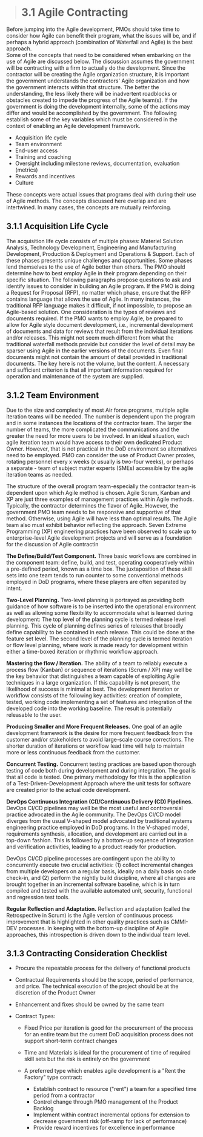 > # **3.1** Agile Contracting

Before jumping into the Agile development, PMOs should take time to consider how Agile can benefit their program,
what the issues will be, and if perhaps a hybrid approach (combination of Waterfall and Agile) is the best approach.  
Some of the concepts that need to be considered when embarking on the use of Agile are discussed below. The discussion assumes the government
will be contracting with a firm to actually do the development. Since the contractor will be creating the Agile organization structure, it is
important the government understands the contractors' Agile organization and how the government interacts within that structure.
The better the understanding, the less likely there will be inadvertent roadblocks or obstacles created to impede the progress of the
Agile team(s). If the government is doing the development internally, some of the actions may differ and would be accomplished by the government.
The following establish some of the key variables which must be considered in the context of enabling an Agile development framework.

- Acquisition life cycle
- Team environment
- End-user access
- Training and coaching
- Oversight including milestone reviews, documentation, evaluation (metrics)
- Rewards and incentives
- Culture

These concepts were actual issues that programs deal with during their use of Agile methods. The concepts discussed here overlap and are
intertwined. In many cases, the concepts are mutually reinforcing.

## 3.1.1 Acquisition Life Cycle

The acquisition life cycle consists of multiple phases: Materiel Solution Analysis, Technology Development, Engineering and Manufacturing Development,
Production & Deployment and Operations & Support. Each of these phases presents unique challenges and opportunities. Some phases lend themselves
to the use of Agile better than others. The PMO should determine how to best employ Agile in their program depending on their specific situation.
The following paragraphs propose questions to ask and identify issues to consider in building an Agile program. If the PMO is doing a Request for
Proposal (RFP), no matter which phase, ensure that the RFP contains language that allows the use of Agile. In many instances, the traditional RFP
language makes it difficult, if not impossible, to propose an Agile-based solution. One consideration is the types of reviews and documents required.
If the PMO wants to employ Agile, be prepared to allow for Agile style document development, i.e., incremental development of documents and data for
reviews that result from the individual iterations and/or releases. This might not seem much different from what the traditional waterfall methods
provide but consider the level of detail may be sparser using Agile in the earlier versions of the documents. Even final documents might not contain
the amount of detail provided in traditional documents. The key here is not the volume, but the content. A necessary and sufficient criterion is that
all important information required for operation and maintenance of the system are supplied.

## 3.1.2 Team Environment

Due to the size and complexity of most Air force programs, multiple agile iteration teams will be needed. The number is dependent upon the program
and in some instances the locations of the contractor team. The larger the number of teams, the more complicated the communications and the greater
the need for more users to be involved. In an ideal situation, each agile iteration team would have access to their own dedicated Product Owner.
However, that is not practical in the DoD environment so alternatives need to be employed. PMO can consider the use of Product Owner proxies,
rotating personnel every x weeks (x usually is two-four weeks), or perhaps a separate - team of subject matter experts (SMEs) accessible by the agile
iteration teams as needed.

The structure of the overall program team-especially the contractor team-is dependent upon which Agile method is chosen. Agile Scrum, Kanban and XP
are just three examples of management practices within Agile methods. Typically, the contractor determines the flavor of Agile. However, the
government PMO team needs to be responsive and supportive of that method. Otherwise, using Agile will have less than optimal results. The Agile
team also must exhibit behavior reflecting the approach. Seven Extreme Programming (XP) engineering practices have been observed to scale up to
enterprise-level Agile development projects and will serve as a foundation for the discussion of Agile contractin

**The Define/Build/Test Component.** Three basic workflows are combined in the component team: define, build, and test, operating cooperatively within
a pre-defined period, known as a time box. The juxtaposition of these skill sets into one team tends to run counter to some conventional methods employed
in DoD programs, where these players are often separated by intent.

**Two-Level Planning.** Two-level planning is portrayed as providing both guidance of how software is to be inserted into the operational environment as well as
allowing some flexibility to accommodate what is learned during development: The top level of the planning cycle is termed release level planning. This cycle
of planning defines series of releases that broadly define capability to be contained in each release. This could be done at the feature set level. The second
level of the planning cycle is termed iteration or flow level planning, where work is made ready for development within either a time-boxed iteration or rhythmic
workflow approach.

**Mastering the flow / Iteration.** The ability of a team to reliably execute a process flow (Kanban) or sequence of iterations (Scrum / XP) may well be the
key behavior that distinguishes a team capable of exploiting Agile techniques in a large organization. If this capability is not present, the likelihood of
success is minimal at best. The development iteration or workflow consists of the following key activities: creation of complete, tested, working code
implementing a set of features and integration of the developed code into the working baseline. The result is potentially releasable to the user.

**Producing Smaller and More Frequent Releases.** One goal of an agile development framework is the desire for more frequent feedback from the customer and/or
stakeholders to avoid large-scale course corrections. The shorter duration of iterations or workflow lead time will help to maintain more or less continuous
feedback from the customer.

**Concurrent Testing.** Concurrent testing practices are based upon thorough testing of code both during development and during integration. The goal
is that all code is tested. One primary methodology for this is the application of a Test-Driven-Development Approach where the unit tests for software
are created prior to the actual code development.

**DevOps Continuous Integration (CI)/Continuous Delivery (CD) Pipelines.** DevOps CI/CD pipelines may well be the most useful and controversial practice
advocated in the Agile community. The DevOps CI/CD model diverges from the usual V-shaped model advocated by traditional systems engineering practice
employed in DoD programs. In the V-shaped model, requirements synthesis, allocation, and development are carried out in a top-down fashion. This is
followed by a bottom-up sequence of integration and verification activities, leading to a product ready for production.

DevOps CI/CD pipeline processes are contingent upon the ability to concurrently execute two crucial activities: (1) collect incremental changes from multiple
developers on a regular basis, ideally on a daily basis on code check-in, and (2) perform the nightly build discipline, where all changes are brought together
in an incremental software baseline, which is in turn compiled and tested with the available automated unit, security, functional and regression test tools.

**Regular Reflection and Adaptation.** Reflection and adaptation (called the Retrospective in Scrum) is the Agile version of continuous process improvement
that is highlighted in other quality practices such as CMMI-DEV processes. In keeping with the bottom-up discipline of Agile approaches,
this introspection is driven down to the individual team level.

## 3.1.3 Contracting Consideration Checklist

- Procure the repeatable process for the delivery of functional products
- Contractual Requirements should be the scope, period of performance, and price. The technical execution of the project should be at the discretion of the Product Owner
- Enhancement and fixes should be owned by the same team
- Contract Types:

    - Fixed Price per iteration is good for the procurement of the process for an entire team but the current DoD acquisition process does not support short-term contract changes
    - Time and Materials is ideal for the procurement of time of required skill sets but the risk is entirely on the government
    - A preferred type which enables agile development is a "Rent the Factory" type contract:

        - Establish contract to resource ("rent") a team for a specified time period from a contractor
        - Control change through PMO management of the Product Backlog
        - Implement within contract incremental options for extension to decrease government risk (off-ramp for lack of performance)
        - Provide reward incentives for excellence in performance
